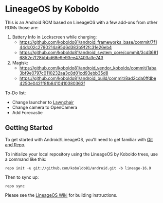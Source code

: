 LineageOS by Koboldo
====================

This is an Android ROM based on LineageOS with a few add-ons from other ROMs those are:
1. Battery Info in Lockscreen while charging:
    * https://github.com/koboldo81/android_frameworks_base/commit/7f144dc02c2780214a95d6d383b9f2fc31e26eb4
    * https://github.com/koboldo81/android_system_core/commit/3cd36816852e7f28bbbd68e9e93ee47403a3e743
2. Magisk:
   * https://github.com/koboldo81/android_vendor_koboldo/commit/1aba3bf9e0797c0110232aa3c8d01cd93ebb35d8
   * https://github.com/koboldo81/android_build/commit/8ad2cda0ffdbe4250e0421f8fb8410410380363f

To-Do list:
* Change launcher to [Lawnchair](http://www.lawnchair.info)
* Change camera to OpenCamera
* Add Forecastie


Getting Started
---------------

To get started with Android/LineageOS, you'll need to get
familiar with [Git and Repo](https://source.android.com/source/using-repo.html).

To initialize your local repository using the LineageOS by Koboldo trees, use a command like this:

    repo init -u git://github.com/koboldo81/android.git -b lineage-16.0

Then to sync up:

    repo sync

Please see the [LineageOS Wiki](https://wiki.lineageos.org/) for building instructions.
